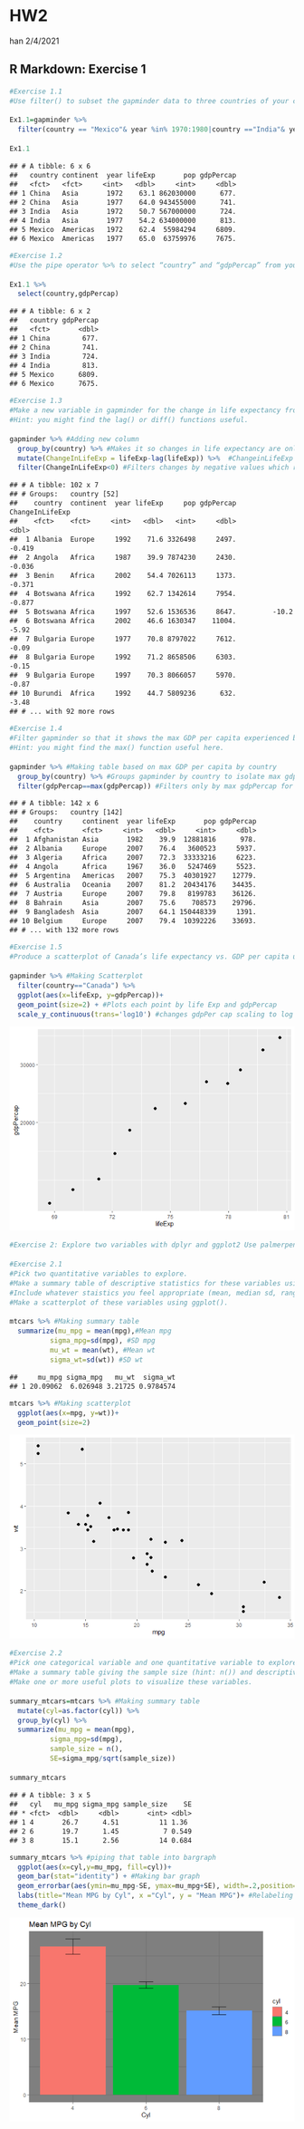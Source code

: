 HW2
================
han
2/4/2021

## R Markdown: Exercise 1

``` r
#Exercise 1.1
#Use filter() to subset the gapminder data to three countries of your choice in the 1970’s.

Ex1.1=gapminder %>% 
  filter(country == "Mexico"& year %in% 1970:1980|country =="India"& year %in% 1970:1980|country =="China" & year %in% 1970:1980)

Ex1.1
```

    ## # A tibble: 6 x 6
    ##   country continent  year lifeExp       pop gdpPercap
    ##   <fct>   <fct>     <int>   <dbl>     <int>     <dbl>
    ## 1 China   Asia       1972    63.1 862030000      677.
    ## 2 China   Asia       1977    64.0 943455000      741.
    ## 3 India   Asia       1972    50.7 567000000      724.
    ## 4 India   Asia       1977    54.2 634000000      813.
    ## 5 Mexico  Americas   1972    62.4  55984294     6809.
    ## 6 Mexico  Americas   1977    65.0  63759976     7675.

``` r
#Exercise 1.2
#Use the pipe operator %>% to select “country” and “gdpPercap” from your filtered dataset in 1.1.

Ex1.1 %>% 
  select(country,gdpPercap)
```

    ## # A tibble: 6 x 2
    ##   country gdpPercap
    ##   <fct>       <dbl>
    ## 1 China        677.
    ## 2 China        741.
    ## 3 India        724.
    ## 4 India        813.
    ## 5 Mexico      6809.
    ## 6 Mexico      7675.

``` r
#Exercise 1.3
#Make a new variable in gapminder for the change in life expectancy from the previous measurement. Filter this table to show all of the entries that have experienced a drop in life expectancy.
#Hint: you might find the lag() or diff() functions useful.

gapminder %>% #Adding new column
  group_by(country) %>% #Makes it so changes in life expectancy are only measured by country
  mutate(ChangeInLifeExp = lifeExp-lag(lifeExp)) %>%  #ChangeinLifeExp is the current row - previous row
  filter(ChangeInLifeExp<0) #Filters changes by negative values which represents decrease in life expectancy
```

    ## # A tibble: 102 x 7
    ## # Groups:   country [52]
    ##    country  continent  year lifeExp     pop gdpPercap ChangeInLifeExp
    ##    <fct>    <fct>     <int>   <dbl>   <int>     <dbl>           <dbl>
    ##  1 Albania  Europe     1992    71.6 3326498     2497.          -0.419
    ##  2 Angola   Africa     1987    39.9 7874230     2430.          -0.036
    ##  3 Benin    Africa     2002    54.4 7026113     1373.          -0.371
    ##  4 Botswana Africa     1992    62.7 1342614     7954.          -0.877
    ##  5 Botswana Africa     1997    52.6 1536536     8647.         -10.2  
    ##  6 Botswana Africa     2002    46.6 1630347    11004.          -5.92 
    ##  7 Bulgaria Europe     1977    70.8 8797022     7612.          -0.09 
    ##  8 Bulgaria Europe     1992    71.2 8658506     6303.          -0.15 
    ##  9 Bulgaria Europe     1997    70.3 8066057     5970.          -0.87 
    ## 10 Burundi  Africa     1992    44.7 5809236      632.          -3.48 
    ## # ... with 92 more rows

``` r
#Exercise 1.4
#Filter gapminder so that it shows the max GDP per capita experienced by each country.
#Hint: you might find the max() function useful here.

gapminder %>% #Making table based on max GDP per capita by country
  group_by(country) %>% #Groups gapminder by country to isolate max gdpPer cap for each country
  filter(gdpPercap==max(gdpPercap)) #Filters only by max gdpPercap for each country
```

    ## # A tibble: 142 x 6
    ## # Groups:   country [142]
    ##    country     continent  year lifeExp       pop gdpPercap
    ##    <fct>       <fct>     <int>   <dbl>     <int>     <dbl>
    ##  1 Afghanistan Asia       1982    39.9  12881816      978.
    ##  2 Albania     Europe     2007    76.4   3600523     5937.
    ##  3 Algeria     Africa     2007    72.3  33333216     6223.
    ##  4 Angola      Africa     1967    36.0   5247469     5523.
    ##  5 Argentina   Americas   2007    75.3  40301927    12779.
    ##  6 Australia   Oceania    2007    81.2  20434176    34435.
    ##  7 Austria     Europe     2007    79.8   8199783    36126.
    ##  8 Bahrain     Asia       2007    75.6    708573    29796.
    ##  9 Bangladesh  Asia       2007    64.1 150448339     1391.
    ## 10 Belgium     Europe     2007    79.4  10392226    33693.
    ## # ... with 132 more rows

``` r
#Exercise 1.5
#Produce a scatterplot of Canada’s life expectancy vs. GDP per capita using ggplot2, without defining a new variable. That is, after filtering the gapminder data set, pipe it directly into the ggplot() function. In your plot, put GDP per capita on a log scale.

gapminder %>% #Making Scatterplot
  filter(country=="Canada") %>% 
  ggplot(aes(x=lifeExp, y=gdpPercap))+
  geom_point(size=2) + #Plots each point by life Exp and gdpPercap
  scale_y_continuous(trans='log10') #changes gdpPer cap scaling to log scale
```

![](HW3_files/figure-gfm/cars-1.png)<!-- -->

``` r
#Exercise 2: Explore two variables with dplyr and ggplot2 Use palmerpenguins::penguins or another dataset of your choice. (Check out a dataset from the datasets R package if you want!)

#Exercise 2.1
#Pick two quantitative variables to explore.
#Make a summary table of descriptive statistics for these variables using summarize().
#Include whatever staistics you feel appropriate (mean, median sd, range, etc.).
#Make a scatterplot of these variables using ggplot().

mtcars %>% #Making summary table
  summarize(mu_mpg = mean(mpg),#Mean mpg
          sigma_mpg=sd(mpg), #SD mpg
          mu_wt = mean(wt), #Mean wt
          sigma_wt=sd(wt)) #SD wt
```

    ##     mu_mpg sigma_mpg   mu_wt  sigma_wt
    ## 1 20.09062  6.026948 3.21725 0.9784574

``` r
mtcars %>% #Making scatterplot
  ggplot(aes(x=mpg, y=wt))+
  geom_point(size=2)
```

![](HW3_files/figure-gfm/cars-2.png)<!-- -->

``` r
#Exercise 2.2
#Pick one categorical variable and one quantitative variable to explore.
#Make a summary table giving the sample size (hint: n()) and descriptive statistics for the quantitative variable by group.
#Make one or more useful plots to visualize these variables.

summary_mtcars=mtcars %>% #Making summary table
  mutate(cyl=as.factor(cyl)) %>% 
  group_by(cyl) %>% 
  summarize(mu_mpg = mean(mpg),
          sigma_mpg=sd(mpg),
          sample_size = n(),
          SE=sigma_mpg/sqrt(sample_size))
  
summary_mtcars
```

    ## # A tibble: 3 x 5
    ##   cyl   mu_mpg sigma_mpg sample_size    SE
    ## * <fct>  <dbl>     <dbl>       <int> <dbl>
    ## 1 4       26.7      4.51          11 1.36 
    ## 2 6       19.7      1.45           7 0.549
    ## 3 8       15.1      2.56          14 0.684

``` r
summary_mtcars %>% #piping that table into bargraph
  ggplot(aes(x=cyl,y=mu_mpg, fill=cyl))+
  geom_bar(stat="identity") + #Making bar graph
  geom_errorbar(aes(ymin=mu_mpg-SE, ymax=mu_mpg+SE), width=.2,position=position_dodge(.9))+ #Making error bars
  labs(title="Mean MPG by Cyl", x ="Cyl", y = "Mean MPG")+ #Relabeling
  theme_dark() 
```

![](HW3_files/figure-gfm/cars-3.png)<!-- -->
